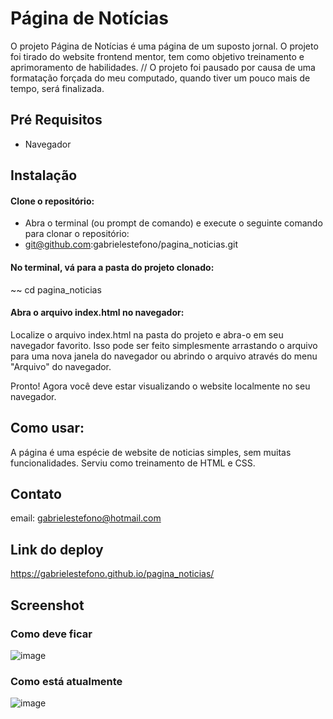 # Página de Notícias

O projeto Página de Notícias é uma página de um suposto jornal. O projeto foi tirado do website frontend mentor, tem como objetivo treinamento e aprimoramento de habilidades.
// O projeto foi pausado por causa de uma formatação forçada do meu computado, quando tiver um pouco mais de tempo, será finalizada.

## Pré Requisitos
* Navegador

## Instalação

#### Clone o repositório:
* Abra o terminal (ou prompt de comando) e execute o seguinte comando para clonar o repositório:
* git@github.com:gabrielestefono/pagina_noticias.git
#### No terminal, vá para a pasta do projeto clonado:
~~ cd pagina_noticias
#### Abra o arquivo index.html no navegador:
Localize o arquivo index.html na pasta do projeto e abra-o em seu navegador favorito. Isso pode ser feito simplesmente arrastando o arquivo para uma nova janela do navegador ou abrindo o arquivo através do menu "Arquivo" do navegador.

Pronto! Agora você deve estar visualizando o website localmente no seu navegador.

## Como usar:

A página é uma espécie de website de noticias simples, sem muitas funcionalidades. Serviu como treinamento de HTML e CSS.

## Contato

email: gabrielestefono@hotmail.com

## Link do deploy
https://gabrielestefono.github.io/pagina_noticias/

## Screenshot
### Como deve ficar
![image](https://user-images.githubusercontent.com/104292192/232829104-fe091e9f-eb14-4fbd-9316-f23f88c2b51a.png)

### Como está atualmente 
![image](https://user-images.githubusercontent.com/104292192/232828886-907718dd-7a62-4204-ad3c-ccf5fd33dc23.png)


